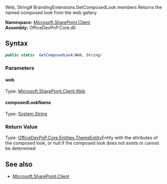 Web, String# BrandingExtensions.GetComposedLook members
Returns the named composed look from the web gallery  

**Namespace:** [Microsoft.SharePoint.Client](Microsoft.SharePoint.Client.md)  
**Assembly:** OfficeDevPnP.Core.dll  
## Syntax
```C#
public static  GetComposedLook(Web, String)
```
### Parameters
#### web
Type: [Microsoft.SharePoint.Client.Web](Microsoft.SharePoint.Client.Web.md) 
#### 
#### composedLookName
Type: [System.String](System.String.md) 
#### 
### Return Value
Type: [OfficeDevPnP.Core.Entities.ThemeEntity](OfficeDevPnP.Core.Entities.ThemeEntity.md)Entity with the attributes of the composed look, or null if the composed look does not exists or cannot be determined
## See also
- [Microsoft.SharePoint.Client](Microsoft.SharePoint.Client.md)
